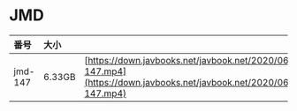 # JMD

| 番号 | 大小 |  |
| :--- | :--- | :--- |
| jmd-147 | 6.33GB | [https://down.javbooks.net/javbook.net/2020/06/26/jmd-147.mp4](https://down.javbooks.net/javbook.net/2020/06/26/jmd-147.mp4) |

